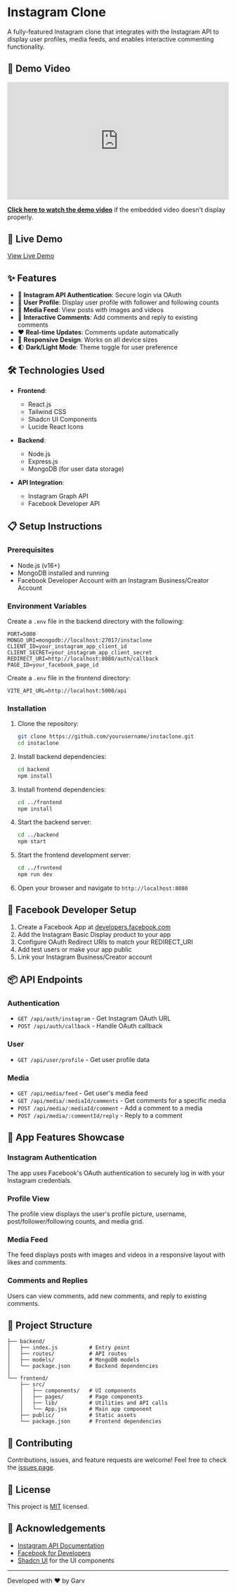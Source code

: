 # Instagram Clone


A fully-featured Instagram clone that integrates with the Instagram API to display user profiles, media feeds, and enables interactive commenting functionality.

## 🎥 Demo Video
<div style="position: relative; padding-bottom: 53.125%; height: 0;">
  <iframe src="https://www.loom.com/embed/f3f20bdee8d54b78ba87e57824eb7a46?sid=c2480d20-54e3-41c0-8cad-6a1c1303ff7e" frameborder="0" webkitallowfullscreen mozallowfullscreen allowfullscreen style="position: absolute; top: 0; left: 0; width: 100%; height: 100%;"></iframe>
</div>

**[Click here to watch the demo video](https://www.loom.com/share/f3f20bdee8d54b78ba87e57824eb7a46?sid=c2480d20-54e3-41c0-8cad-6a1c1303ff7e)** if the embedded video doesn't display properly.

## 🚀 Live Demo

[View Live Demo](https://instaclone-yourusername.vercel.app)

## ✨ Features

- 🔐 **Instagram API Authentication**: Secure login via OAuth
- 👤 **User Profile**: Display user profile with follower and following counts
- 📱 **Media Feed**: View posts with images and videos
- 💬 **Interactive Comments**: Add comments and reply to existing comments
- ❤️ **Real-time Updates**: Comments update automatically
- 🔄 **Responsive Design**: Works on all device sizes
- 🌓 **Dark/Light Mode**: Theme toggle for user preference

## 🛠️ Technologies Used

- **Frontend**:
  - React.js
  - Tailwind CSS
  - Shadcn UI Components
  - Lucide React Icons

- **Backend**:
  - Node.js
  - Express.js
  - MongoDB (for user data storage)

- **API Integration**:
  - Instagram Graph API
  - Facebook Developer API

## 📋 Setup Instructions

### Prerequisites

- Node.js (v16+)
- MongoDB installed and running
- Facebook Developer Account with an Instagram Business/Creator Account

### Environment Variables

Create a `.env` file in the backend directory with the following:

```
PORT=5000
MONGO_URI=mongodb://localhost:27017/instaclone
CLIENT_ID=your_instagram_app_client_id
CLIENT_SECRET=your_instagram_app_client_secret
REDIRECT_URI=http://localhost:8080/auth/callback
PAGE_ID=your_facebook_page_id
```

Create a `.env` file in the frontend directory:

```
VITE_API_URL=http://localhost:5000/api
```

### Installation

1. Clone the repository:
   ```bash
   git clone https://github.com/yourusername/instaclone.git
   cd instaclone
   ```

2. Install backend dependencies:
   ```bash
   cd backend
   npm install
   ```

3. Install frontend dependencies:
   ```bash
   cd ../frontend
   npm install
   ```

4. Start the backend server:
   ```bash
   cd ../backend
   npm start
   ```

5. Start the frontend development server:
   ```bash
   cd ../frontend
   npm run dev
   ```

6. Open your browser and navigate to `http://localhost:8080`

## 🔧 Facebook Developer Setup

1. Create a Facebook App at [developers.facebook.com](https://developers.facebook.com/)
2. Add the Instagram Basic Display product to your app
3. Configure OAuth Redirect URIs to match your REDIRECT_URI
4. Add test users or make your app public
5. Link your Instagram Business/Creator account

## 📦 API Endpoints

### Authentication
- `GET /api/auth/instagram` - Get Instagram OAuth URL
- `POST /api/auth/callback` - Handle OAuth callback

### User
- `GET /api/user/profile` - Get user profile data

### Media
- `GET /api/media/feed` - Get user's media feed
- `GET /api/media/:mediaId/comments` - Get comments for a specific media
- `POST /api/media/:mediaId/comment` - Add a comment to a media
- `POST /api/media/:commentId/reply` - Reply to a comment

## 📱 App Features Showcase

### Instagram Authentication
The app uses Facebook's OAuth authentication to securely log in with your Instagram credentials.

### Profile View
The profile view displays the user's profile picture, username, post/follower/following counts, and media grid.

### Media Feed
The feed displays posts with images and videos in a responsive layout with likes and comments.

### Comments and Replies
Users can view comments, add new comments, and reply to existing comments.

## 🧩 Project Structure

```
├── backend/
│   ├── index.js          # Entry point
│   ├── routes/           # API routes
│   ├── models/           # MongoDB models
│   └── package.json      # Backend dependencies
│
└── frontend/
    ├── src/
    │   ├── components/   # UI components
    │   ├── pages/        # Page components
    │   ├── lib/          # Utilities and API calls
    │   └── App.jsx       # Main app component
    ├── public/           # Static assets
    └── package.json      # Frontend dependencies
```

## 🤝 Contributing

Contributions, issues, and feature requests are welcome! Feel free to check the [issues page](https://github.com/yourusername/instaclone/issues).

## 📄 License

This project is [MIT](LICENSE) licensed.

## 🙏 Acknowledgements

- [Instagram API Documentation](https://developers.facebook.com/docs/instagram-api/)
- [Facebook for Developers](https://developers.facebook.com/)
- [Shadcn UI](https://ui.shadcn.com/) for the UI components

---

Developed with ❤️ by Garv 